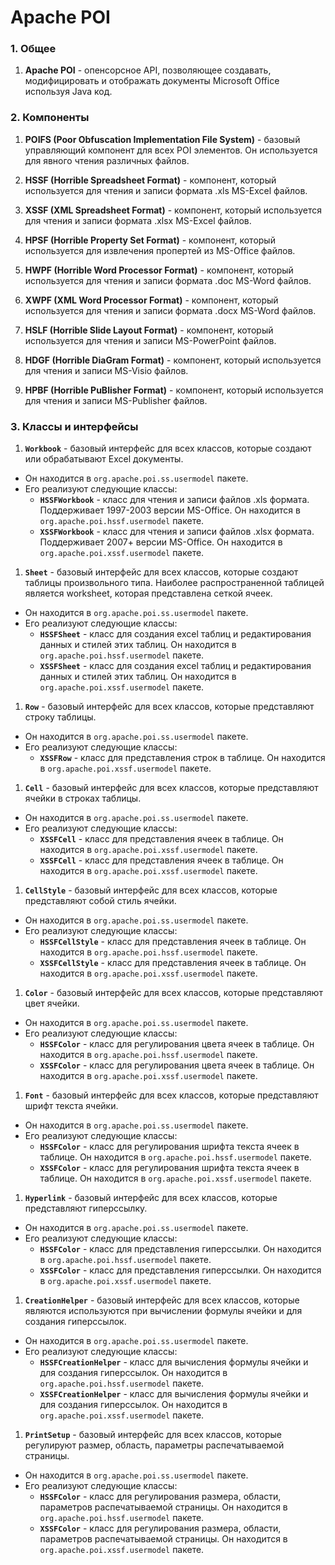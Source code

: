 # Apache POI

### 1. Общее

1. **Apache POI** - опенсорсное API, позволяющее создавать, модифицировать и отображать документы Microsoft Office используя Java код.

### 2. Компоненты

1. **POIFS (Poor Obfuscation Implementation File System)** - базовый управляющий компонент для всех POI элементов. Он используется для явного чтения различных файлов.

1. **HSSF (Horrible Spreadsheet Format)** - компонент, который используется для чтения и записи формата .xls MS-Excel файлов.

1. **XSSF (XML Spreadsheet Format)** - компонент, который используется для чтения и записи формата .xlsx MS-Excel файлов.

1. **HPSF (Horrible Property Set Format)** - компонент, который используется для извлечения пропертей из MS-Office файлов.

1. **HWPF (Horrible Word Processor Format)** - компонент, который используется для чтения и записи формата .doc MS-Word файлов.

1. **XWPF (XML Word Processor Format)** - компонент, который используется для чтения и записи формата .docx MS-Word файлов.

1. **HSLF (Horrible Slide Layout Format)** - компонент, который используется для чтения и записи MS-PowerPoint файлов.

1. **HDGF (Horrible DiaGram Format)** - компонент, который используется для чтения и записи MS-Visio файлов.

1. **HPBF (Horrible PuBlisher Format)** - компонент, который используется для чтения и записи MS-Publisher файлов.

### 3. Классы и интерфейсы

1. **`Workbook`** - базовый интерфейс для всех классов, которые создают или обрабатывают Excel документы.
  - Он находится в `org.apache.poi.ss.usermodel` пакете.
  - Его реализуют следующие классы:
    + **`HSSFWorkbook`** - класс для чтения и записи файлов .xls формата. Поддерживает 1997-2003 версии MS-Office. Он находится в `org.apache.poi.hssf.usermodel` пакете.
    + **`XSSFWorkbook`** - класс для чтения и записи файлов .xlsx формата. Поддерживает 2007+ версии MS-Office. Он находится в `org.apache.poi.xssf.usermodel` пакете.

1. **`Sheet`** - базовый интерфейс для всех классов, которые создают таблицы произвольного типа. Наиболее распространенной таблицей является worksheet, которая представлена сеткой ячеек.
  - Он находится в `org.apache.poi.ss.usermodel` пакете.
  - Его реализуют следующие классы:
    + **`HSSFSheet`** - класс для создания excel таблиц и редактирования данных и стилей этих таблиц. Он находится в `org.apache.poi.hssf.usermodel` пакете.
    + **`XSSFSheet`** - класс для создания excel таблиц и редактирования данных и стилей этих таблиц. Он находится в `org.apache.poi.xssf.usermodel` пакете.
  
1. **`Row`** - базовый интерфейс для всех классов, которые представляют строку таблицы.
  - Он находится в `org.apache.poi.ss.usermodel` пакете.
  - Его реализуют следующие классы:
    + **`XSSFRow`** - класс для представления строк в таблице. Он находится в `org.apache.poi.xssf.usermodel` пакете.
    
1. **`Cell`** - базовый интерфейс для всех классов, которые представляют ячейки в строках таблицы.
  - Он находится в `org.apache.poi.ss.usermodel` пакете.
  - Его реализуют следующие классы:
    + **`XSSFCell`** - класс для представления ячеек в таблице. Он находится в `org.apache.poi.xssf.usermodel` пакете.
    + **`XSSFCell`** - класс для представления ячеек в таблице. Он находится в `org.apache.poi.xssf.usermodel` пакете.

1. **`CellStyle`** - базовый интерфейс для всех классов, которые представляют собой стиль ячейки.
  - Он находится в `org.apache.poi.ss.usermodel` пакете.
  - Его реализуют следующие классы:
    + **`HSSFCellStyle`** - класс для представления ячеек в таблице. Он находится в `org.apache.poi.hssf.usermodel` пакете.
    + **`XSSFCellStyle`** - класс для представления ячеек в таблице. Он находится в `org.apache.poi.xssf.usermodel` пакете.
  
1. **`Color`** - базовый интерфейс для всех классов, которые представляют цвет ячейки.
  - Он находится в `org.apache.poi.ss.usermodel` пакете.
  - Его реализуют следующие классы:
    + **`HSSFColor`** - класс для регулирования цвета ячеек в таблице. Он находится в `org.apache.poi.hssf.usermodel` пакете.
    + **`XSSFColor`** - класс для регулирования цвета ячеек в таблице. Он находится в `org.apache.poi.xssf.usermodel` пакете.
    
1. **`Font`** - базовый интерфейс для всех классов, которые представляют шрифт текста ячейки.
  - Он находится в `org.apache.poi.ss.usermodel` пакете.
  - Его реализуют следующие классы:
    + **`HSSFColor`** - класс для регулирования шрифта текста ячеек в таблице. Он находится в `org.apache.poi.hssf.usermodel` пакете.
    + **`XSSFColor`** - класс для регулирования шрифта текста ячеек в таблице. Он находится в `org.apache.poi.xssf.usermodel` пакете.
    
1. **`Hyperlink`** - базовый интерфейс для всех классов, которые представляют гиперссылку.
  - Он находится в `org.apache.poi.ss.usermodel` пакете.
  - Его реализуют следующие классы:
    + **`HSSFColor`** - класс для представления гиперссылки. Он находится в `org.apache.poi.hssf.usermodel` пакете.
    + **`XSSFColor`** - класс для представления гиперссылки. Он находится в `org.apache.poi.xssf.usermodel` пакете.
    
1. **`CreationHelper`** - базовый интерфейс для всех классов, которые являются используются при вычислении формулы ячейки и для создания гиперссылок.
  - Он находится в `org.apache.poi.ss.usermodel` пакете.
  - Его реализуют следующие классы:
    + **`HSSFCreationHelper`** - класс для вычисления формулы ячейки и для создания гиперссылок. Он находится в `org.apache.poi.hssf.usermodel` пакете.
    + **`XSSFCreationHelper`** - класс для вычисления формулы ячейки и для создания гиперссылок. Он находится в `org.apache.poi.xssf.usermodel` пакете.
    
1. **`PrintSetup`** - базовый интерфейс для всех классов, которые регулируют размер, область, параметры распечатываемой страницы.
  - Он находится в `org.apache.poi.ss.usermodel` пакете.
  - Его реализуют следующие классы:
    + **`HSSFColor`** - класс для регулирования размера, области, параметров распечатываемой страницы. Он находится в `org.apache.poi.hssf.usermodel` пакете.
    + **`XSSFColor`** - класс для регулирования размера, области, параметров распечатываемой страницы. Он находится в `org.apache.poi.xssf.usermodel` пакете.
